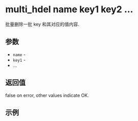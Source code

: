 # multi_hdel name key1 key2 ...

批量删除一批 key 和其对应的值内容.

## 参数

* `name` -
* `key1` -
* ...

## 返回值

false on error, other values indicate OK.

## 示例
